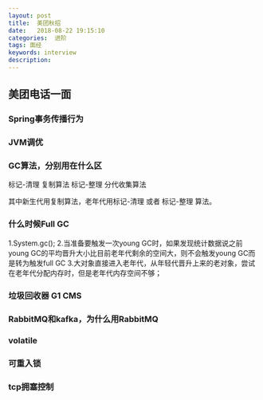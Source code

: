 ```yaml
---
layout: post
title:  美团秋招
date:   2018-08-22 19:15:10
categories:  进阶
tags: 面经
keywords: interview
description: 
---
```


## 美团电话一面

### Spring事务传播行为

### JVM调优

### GC算法，分别用在什么区
标记-清理
复制算法
标记-整理
分代收集算法

其中新生代用复制算法，老年代用标记-清理 或者 标记-整理 算法。

### 什么时候Full GC
1.System.gc();
2.当准备要触发一次young GC时，如果发现统计数据说之前young GC的平均晋升大小比目前老年代剩余的空间大，则不会触发young GC而是转为触发full GC
3.大对象直接进入老年代，从年轻代晋升上来的老对象，尝试在老年代分配内存时，但是老年代内存空间不够；

### 垃圾回收器 G1 CMS

### RabbitMQ和kafka，为什么用RabbitMQ

### volatile

### 可重入锁

### tcp拥塞控制
